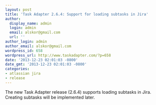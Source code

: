 ```yaml
---
layout: post
title: 'Task Adapter 2.6.4: Support for loading subtasks in Jira'
author:
  display_name: admin
  login: admin
  email: alskor@gmail.com
  url: ''
author_login: admin
author_email: alskor@gmail.com
wordpress_id: 658
wordpress_url: http://www.taskadapter.com/?p=658
date: '2013-12-23 02:01:03 -0800'
date_gmt: '2013-12-23 02:01:03 -0800'
categories:
- atlassian jira
- release
---
```

<p>The new Task Adapter release (2.6.4) supports loading subtasks in Jira. Creating subtasks will be implemented later.</p>
